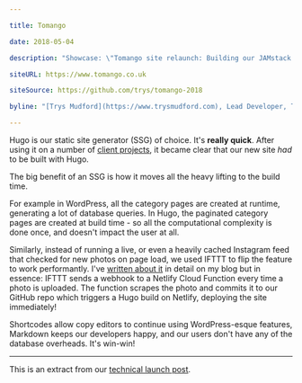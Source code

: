 ```yaml
---

title: Tomango

date: 2018-05-04

description: "Showcase: \"Tomango site relaunch: Building our JAMstack site\""

siteURL: https://www.tomango.co.uk

siteSource: https://github.com/trys/tomango-2018

byline: "[Trys Mudford](https://www.trysmudford.com), Lead Developer, Tomango"

---
```


Hugo is our static site generator (SSG) of choice. It's **really quick**. After using it on a number of [client projects](/showcase/hartwell-insurance/), it became clear that our new site _had_ to be built with Hugo.

The big benefit of an SSG is how it moves all the heavy lifting to the build time.

For example in WordPress, all the category pages are created at runtime, generating a lot of database queries. In Hugo, the paginated category pages are created at build time - so all the computational complexity is done once, and doesn't impact the user at all.

Similarly, instead of running a live, or even a heavily cached Instagram feed that checked for new photos on page load, we used IFTTT to flip the feature to work performantly. I've [written about it](https://www.trysmudford.com/blog/making-the-static-dynamic-instagram-importer/) in detail on my blog but in essence: IFTTT sends a webhook to a Netlify Cloud Function every time a photo is uploaded. The function scrapes the photo and commits it to our GitHub repo which triggers a Hugo build on Netlify, deploying the site immediately!

Shortcodes allow copy editors to continue using WordPress-esque features, Markdown keeps our developers happy, and our users don't have any of the database overheads. It's win-win!

---

This is an extract from our [technical launch post](https://www.tomango.co.uk/thinks/tomango-progressive-web-app/).
